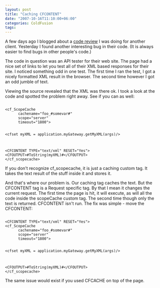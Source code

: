 ```yaml
---
layout: post
title: "Caching CFCONTENT"
date: "2007-10-16T11:10:00+06:00"
categories: ColdFusion 
tags: 
---
```


A few days ago I blogged about a <a href="http://www.raymondcamden.com/index.cfm/2007/10/11/ColdFusion-and-Verity-Tip--Getting-results-found-when-paging">code review</a> I was doing for another client. Yesterday I found another interesting bug in their code. (It is always easier to find bugs in other people's code.)
<!--more-->
The code in question was an API tester for their web site. The page had a nice set of links to let you test all of their XML based responses for their site. I noticed something odd in one test. The first time I ran the test, I got a nicely formatted XML result in the browser. The second time however I got an odd jumble of text.

Viewing the source revealed that the XML was there ok. I took a look at the code and spotted the problem right away. See if you can as well:

<code>
&lt;cf_ScopeCache
      cachename="foo_#somevar#"
      scope="server"
      timeout="1800"&gt;

&lt;cfset myXML = application.myGateway.getMyXML(args)/&gt;

&lt;CFCONTENT TYPE="text/xml" RESET="Yes"&gt;
&lt;CFOUTPUT&gt;#ToString(myXML)#&lt;/CFOUTPUT&gt;
&lt;/cf_scopecache&gt;
</code>

If you don't recognize cf_scopecache, it is just a caching custom tag. It takes the text result of the stuff inside it and stores it.

And that's where our problem is. Our caching tag caches the text. But the CFCONTENT tag is a Request specific tag. By that I mean it changes the current request. The first time the page is hit, it will execute, as will all the code inside the scopeCache custom tag. The second time though only the text is returned. CFCONTENT isn't run. The fix was simple - move the CFCONTENT:

<code>
&lt;CFCONTENT TYPE="text/xml" RESET="Yes"&gt;
&lt;cf_ScopeCache
      cachename="foo_#somevar#"
      scope="server"
      timeout="1800"&gt;

&lt;cfset myXML = application.myGateway.getMyXML(args)/&gt;

&lt;CFOUTPUT&gt;#ToString(myXML)#&lt;/CFOUTPUT&gt;
&lt;/cf_scopecache&gt;
</code>

The same issue would exist if you used CFCACHE on top of the page.
